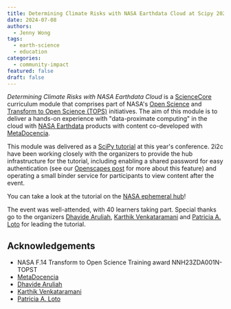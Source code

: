 ```yaml
---
title: Determining Climate Risks with NASA Earthdata Cloud at Scipy 2024
date: 2024-07-08
authors:
  - Jenny Wong
tags:
  - earth-science
  - education
categories:
  - community-impact
featured: false
draft: false
---
```


*Determining Climate Risks with NASA Earthdata Cloud* is a [ScienceCore](https://www.nasa.gov/centers-and-facilities/marshall/nasa-boosts-open-science-through-innovative-training/) curriculum module that comprises part of NASA's [Open Science](https://science.nasa.gov/open-science-overview) and [Transform to Open Science (TOPS)](https://nasa.github.io/Transform-to-Open-Science/) initiatives.
The aim of this module is to deliver a hands-on experience with "data-proximate computing" in the cloud with [NASA Earthdata](https://www.earthdata.nasa.gov/) products with content co-developed with [MetaDocencia](https://www.metadocencia.org/).

This module was delivered as a [SciPy tutorial](https://cfp.scipy.org/2024/talk/3DVH7S/) at this year's conference. 2i2c have been working closely with the organizers to provide the hub infrastructure for the tutorial, including enabling a shared password for easy authentication (see our [Openscapes post](/blog/2024/openscapes-sbg-workshop/index) for more about this feature) and operating a small binder service for participants to view content after the event.

You can take a look at the tutorial on the [NASA ephemeral hub](https://binder.opensci.2i2c.cloud/v2/gh/ScienceCore/scipy-2024-climaterisk/HEAD?labpath=00_Introduction_Setup%2F01_Initial_Setup.ipynb)!

The event was well-attended, with 40 learners taking part. Special thanks go to the organizers [Dhavide Aruliah](https://github.com/dhavide), [Karthik Venkataramani](https://www.linkedin.com/in/karthikvenkataramani/) and [Patricia A. Loto](https://github.com/patriloto) for leading the tutorial.

## Acknowledgements

- NASA F.14 Transform to Open Science Training award NNH23ZDA001N-TOPST
- [MetaDocencia](https://www.metadocencia.org/en/proyecto/nasa-2i2c/)
- [Dhavide Aruliah](https://github.com/dhavide)
- [Karthik Venkataramani](https://www.linkedin.com/in/karthikvenkataramani/)
- [Patricia A. Loto](https://github.com/patriloto)

